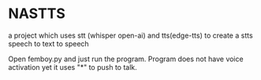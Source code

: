 # NASTTS
a project which uses stt (whisper open-ai) and tts(edge-tts) to create a stts speech to text to speech

Open femboy.py and just run the program. Program does not have voice activation yet it uses "*" to push to talk.
